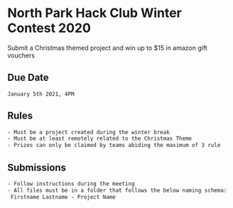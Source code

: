 # North Park Hack Club Winter Contest 2020

Submit a Christmas themed project and win up to $15 in amazon gift vouchers

## Due Date

 ```January 5th 2021, 4PM```

## Rules

 ```html
- Must be a project created during the winter break
- Must be at least remotely related to the Christmas Theme
- Prizes can only be claimed by teams abiding the maximum of 3 rule
 ```

## Submissions
 ```html
- Follow instructions during the meeting
- All files must be in a folder that follows the below naming schema:
  Firstname Lastname - Project Name
 ```
